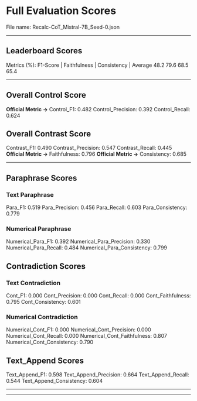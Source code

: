 # Full Evaluation Scores

File name: Recalc-CoT_Mistral-7B_Seed-0.json


---

## Leaderboard Scores

Metrics (%): F1-Score | Faithfulness | Consistency | Average
                48.2        79.6          68.5        65.4

---

## Overall Control Score

**Official Metric ->** Control_F1: 0.482
Control_Precision: 0.392
Control_Recall: 0.624

## Overall Contrast Score

Contrast_F1: 0.490
Contrast_Precision: 0.547
Contrast_Recall: 0.445
**Official Metric ->** Faithfulness: 0.796
**Official Metric ->** Consistency: 0.685

---


## Paraphrase Scores


### Text Paraphrase

Para_F1: 0.519
Para_Precision: 0.456
Para_Recall: 0.603
Para_Consistency: 0.779


### Numerical Paraphrase

Numerical_Para_F1: 0.392
Numerical_Para_Precision: 0.330
Numerical_Para_Recall: 0.484
Numerical_Para_Consistency: 0.799


## Contradiction Scores


### Text Contradiction

Cont_F1: 0.000
Cont_Precision: 0.000
Cont_Recall: 0.000
Cont_Faithfulness: 0.795
Cont_Consistency: 0.601


### Numerical Contradiction

Numerical_Cont_F1: 0.000
Numerical_Cont_Precision: 0.000
Numerical_Cont_Recall: 0.000
Numerical_Cont_Faithfulness: 0.807
Numerical_Cont_Consistency: 0.790


## Text_Append Scores

Text_Append_F1: 0.598
Text_Append_Precision: 0.664
Text_Append_Recall: 0.544
Text_Append_Consistency: 0.604

---


---

